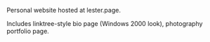 Personal website hosted at lester.page.

Includes linktree-style bio page (Windows 2000 look), photography portfolio page.
